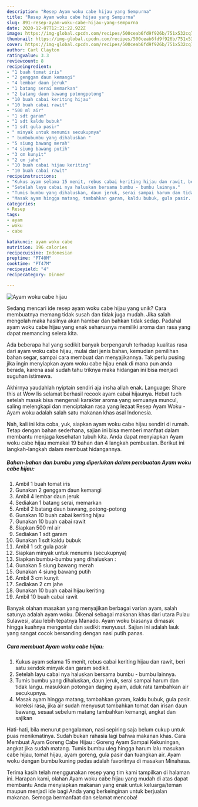 ```yaml
---
description: "Resep Ayam woku cabe hijau yang Sempurna"
title: "Resep Ayam woku cabe hijau yang Sempurna"
slug: 891-resep-ayam-woku-cabe-hijau-yang-sempurna
date: 2020-12-07T12:21:22.922Z
image: https://img-global.cpcdn.com/recipes/500ceab6fd9f926b/751x532cq70/ayam-woku-cabe-hijau-foto-resep-utama.jpg
thumbnail: https://img-global.cpcdn.com/recipes/500ceab6fd9f926b/751x532cq70/ayam-woku-cabe-hijau-foto-resep-utama.jpg
cover: https://img-global.cpcdn.com/recipes/500ceab6fd9f926b/751x532cq70/ayam-woku-cabe-hijau-foto-resep-utama.jpg
author: Carl Clayton
ratingvalue: 3.3
reviewcount: 8
recipeingredient:
- "1 buah tomat iris"
- "2 genggam daun kemangi"
- "4 lembar daun jeruk"
- "1 batang serai memarkan"
- "2 batang daun bawang potongpotong"
- "10 buah cabai keriting hijau"
- "10 buah cabai rawit"
- "500 ml air"
- "1 sdt garam"
- "1 sdt kaldu bubuk"
- "1 sdt gula pasir"
- " minyak untuk menumis secukupnya"
- " bumbubumbu yang dihaluskan "
- "5 siung bawang merah"
- "4 siung bawang putih"
- "3 cm kunyit"
- "2 cm jahe"
- "10 buah cabai hijau keriting"
- "10 buah cabai rawit"
recipeinstructions:
- "Kukus ayam selama 15 menit, rebus cabai keriting hijau dan rawit, beri satu sendok minyak dan garam sedikit."
- "Setelah layu cabai nya haluskan bersama bumbu - bumbu lainnya."
- "Tumis bumbu yang dihaluskan, daun jeruk, serai sampai harum dan tidak langu. masukkan potongan daging ayam, aduk rata tambahkan air secukupnya."
- "Masak ayam hingga matang, tambahkan garam, kaldu bubuk, gula pasir. koreksi rasa, jika air sudah menyusut tambahkan tomat dan irisan daun bawang, sesaat sebelum matang tambahkan kemangi, angkat dan sajikan"
categories:
- Resep
tags:
- ayam
- woku
- cabe

katakunci: ayam woku cabe 
nutrition: 196 calories
recipecuisine: Indonesian
preptime: "PT40M"
cooktime: "PT47M"
recipeyield: "4"
recipecategory: Dinner

---
```



![Ayam woku cabe hijau](https://img-global.cpcdn.com/recipes/500ceab6fd9f926b/751x532cq70/ayam-woku-cabe-hijau-foto-resep-utama.jpg)

Sedang mencari ide resep ayam woku cabe hijau yang unik? Cara membuatnya memang tidak susah dan tidak juga mudah. Jika salah mengolah maka hasilnya akan hambar dan bahkan tidak sedap. Padahal ayam woku cabe hijau yang enak seharusnya memiliki aroma dan rasa yang dapat memancing selera kita.

Ada beberapa hal yang sedikit banyak berpengaruh terhadap kualitas rasa dari ayam woku cabe hijau, mulai dari jenis bahan, kemudian pemilihan bahan segar, sampai cara membuat dan menyajikannya. Tak perlu pusing jika ingin menyiapkan ayam woku cabe hijau enak di mana pun anda berada, karena asal sudah tahu triknya maka hidangan ini bisa menjadi suguhan istimewa.

Akhirnya yaudahlah nyiptain sendiri aja insha allah enak. Language: Share this at Wow Iis selamat berhasil recook ayam cabai hijaunya. Hebat tuch setelah masak bisa mengenali karakter aroma yang semuanya muncul, saling melengkapi dan menciptakan rasa yang lezaat  Resep Ayam Woku - Ayam woku adalah salah satu makanan khas asal Indonesia.


Nah, kali ini kita coba, yuk, siapkan ayam woku cabe hijau sendiri di rumah. Tetap dengan bahan sederhana, sajian ini bisa memberi manfaat dalam membantu menjaga kesehatan tubuh kita. Anda dapat menyiapkan Ayam woku cabe hijau memakai 19 bahan dan 4 langkah pembuatan. Berikut ini langkah-langkah dalam membuat hidangannya.

<!--inarticleads1-->

##### Bahan-bahan dan bumbu yang diperlukan dalam pembuatan Ayam woku cabe hijau:

1. Ambil 1 buah tomat iris
1. Gunakan 2 genggam daun kemangi
1. Ambil 4 lembar daun jeruk
1. Sediakan 1 batang serai, memarkan
1. Ambil 2 batang daun bawang, potong-potong
1. Gunakan 10 buah cabai keriting hijau
1. Gunakan 10 buah cabai rawit
1. Siapkan 500 ml air
1. Sediakan 1 sdt garam
1. Gunakan 1 sdt kaldu bubuk
1. Ambil 1 sdt gula pasir
1. Siapkan  minyak untuk menumis (secukupnya)
1. Siapkan  bumbu-bumbu yang dihaluskan :
1. Gunakan 5 siung bawang merah
1. Gunakan 4 siung bawang putih
1. Ambil 3 cm kunyit
1. Sediakan 2 cm jahe
1. Gunakan 10 buah cabai hijau keriting
1. Ambil 10 buah cabai rawit


Banyak olahan masakan yang menyajikan berbagai varian ayam, salah satunya adalah ayam woku. Dikenal sebagai makanan khas dari utara Pulau Sulawesi, atau lebih tepatnya Manado. Ayam woku biasanya dimasak hingga kuahnya mengental dan sedikit menyusut. Sajian ini adalah lauk yang sangat cocok bersanding dengan nasi putih panas. 

<!--inarticleads2-->

##### Cara membuat Ayam woku cabe hijau:

1. Kukus ayam selama 15 menit, rebus cabai keriting hijau dan rawit, beri satu sendok minyak dan garam sedikit.
1. Setelah layu cabai nya haluskan bersama bumbu - bumbu lainnya.
1. Tumis bumbu yang dihaluskan, daun jeruk, serai sampai harum dan tidak langu. masukkan potongan daging ayam, aduk rata tambahkan air secukupnya.
1. Masak ayam hingga matang, tambahkan garam, kaldu bubuk, gula pasir. koreksi rasa, jika air sudah menyusut tambahkan tomat dan irisan daun bawang, sesaat sebelum matang tambahkan kemangi, angkat dan sajikan


Hati-hati, bila menurut pengalaman, nasi sepiring saja belum cukup untuk puas menikmatinya. Sudah bukan rahasia lagi bahwa makanan khas. Cara Membuat Ayam Goreng Cabe Hijau : Goreng Ayam Sampai Kekuningan, angkat jika sudah matang. Tumis bumbu uleg hingga harum lalu masukan cabe hijau, tomat hijau, ayam goreng, gula pasir dan tuangkan air. Ayam woku dengan bumbu kuning pedas adalah favoritnya di masakan Minahasa. 

Terima kasih telah menggunakan resep yang tim kami tampilkan di halaman ini. Harapan kami, olahan Ayam woku cabe hijau yang mudah di atas dapat membantu Anda menyiapkan makanan yang enak untuk keluarga/teman maupun menjadi ide bagi Anda yang berkeinginan untuk berjualan makanan. Semoga bermanfaat dan selamat mencoba!
